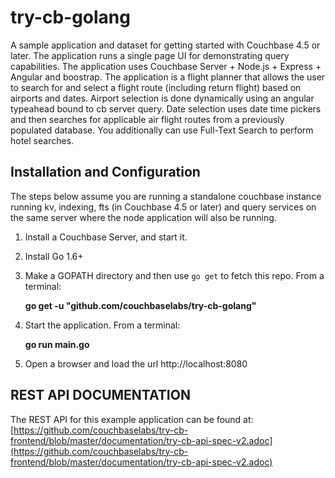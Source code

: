 try-cb-golang
===============

A sample application and dataset for getting started with Couchbase 4.5 or later.  The application runs a single page
UI for demonstrating query capabilities.   The application uses Couchbase Server +  Node.js + Express + Angular and
boostrap.   The application is a flight planner that allows the user to search for and select a flight route (including
return flight) based on airports and dates. Airport selection is done dynamically using an angular typeahead bound to cb
server query.   Date selection uses date time pickers and then searches for applicable air flight routes from a
previously populated database.  You additionally can use Full-Text Search to perform hotel searches.

## Installation and Configuration
The steps below assume you are running a standalone couchbase instance running kv, indexing, fts (in Couchbase 4.5 or
later) and query services on the same server where the node application will also be running.

 1. Install a Couchbase Server, and start it.

 2. Install Go 1.6+

 3. Make a GOPATH directory and then use `go get` to fetch this repo.  From a terminal:

    **go get -u "github.com/couchbaselabs/try-cb-golang"**

 4. Start the application.  From a terminal:

    **go run main.go**

 5. Open a browser and load the url http://localhost:8080

## REST API DOCUMENTATION
The REST API for this example application can be found at:
[https://github.com/couchbaselabs/try-cb-frontend/blob/master/documentation/try-cb-api-spec-v2.adoc](https://github.com/couchbaselabs/try-cb-frontend/blob/master/documentation/try-cb-api-spec-v2.adoc)
